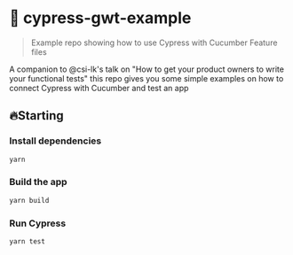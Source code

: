 # 🤖 cypress-gwt-example

> Example repo showing how to use Cypress with Cucumber Feature files

A companion to @csi-lk's talk on "How to get your product owners to write your functional tests" this repo gives you some simple examples on how to connect Cypress with Cucumber and test an app

## 🔥Starting

### Install dependencies

```sh
yarn
```

### Build the app

```sh
yarn build
```

### Run Cypress

```sh
yarn test
```
